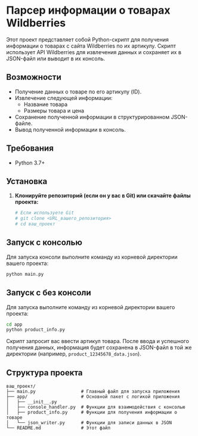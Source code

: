 # Парсер информации о товарах Wildberries

Этот проект представляет собой Python-скрипт для получения информации о товарах с сайта Wildberries по их артикулу. Скрипт использует API Wildberries для извлечения данных и сохраняет их в JSON-файл или выводит в их консоль.

## Возможности

*   Получение данных о товаре по его артикулу (ID).
*   Извлечение следующей информации:
    *   Название товара
    *   Размеры товара и цена 
*   Сохранение полученной информации в структурированном JSON-файле.
*   Вывод полученной информации в консоль.

## Требования

*   Python 3.7+

## Установка

1.  **Клонируйте репозиторий (если он у вас в Git) или скачайте файлы проекта:**
    ```bash
    # Если используете Git
    # git clone <URL_вашего_репозитория>
    # cd ваш_проект
    ```

## Запуск с консолью

Для запуска консоли выполните команду из корневой директории вашего проекта:

```bash
python main.py
```

## Запуск с без консоли 

Для запуска выполните команду из корневой директории вашего проекта:

```bash
cd app
python product_info.py
```


Скрипт запросит вас ввести артикул товара. После ввода и успешного получения данных, информация будет сохранена в JSON-файл в той же директории (например, `product_12345678_data.json`).

## Структура проекта

```
ваш_проект/
├── main.py                 # Главный файл для запуска приложения
├── app/                    # Основной пакет с логикой приложения
│   ├── __init__.py
│   ├── console_handler.py  # Функции для взаимодействия с консолью
│   ├── product_info.py     # Функции для получения информации о товаре
│   └── json_writer.py      # Функции для записи данных в JSON
└── README.md               # Этот файл
```
